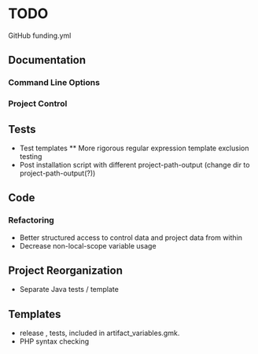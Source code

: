 # TODO

GitHub funding.yml

## Documentation

### Command Line Options

### Project Control


## Tests

* Test templates
** More rigorous regular expression template exclusion testing
* Post installation script with different project-path-output (change dir to project-path-output(?))

## Code

### Refactoring

* Better structured access to control data and project data from within
* Decrease non-local-scope variable usage 

## Project Reorganization

* Separate Java tests / template

## Templates

* release , tests, included in artifact_variables.gmk.
* PHP syntax checking
